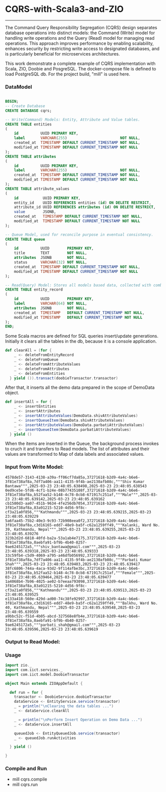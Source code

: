 # CQRS-with-Scala3-and-ZIO
---
The Command Query Responsibility Segregation (CQRS) design separates database operations into distinct models: the Command (Write) model for handling write operations and the Query (Read) model for managing read operations. This approach improves performance by enabling scalability, enhances security by restricting write access to designated databases, and is particularly beneficial for microservices architectures.

This work demonstrate a complete example of CQRS implementation with Scala, ZIO, Doobie and PosgreSQL. The docker-compose file is defined to load PostgreSQL db. For the project build, "mill" is used here.
### DataModel
```SQL

BEGIN;
-- Create Database
CREATE DATABASE cqrs;

-- Write(Command) Models: Entity, Attribute and Value tables.
CREATE TABLE entities
(
    id          UUID PRIMARY KEY,
    label       VARCHAR(255)                        NOT NULL,
    created_at  TIMESTAMP DEFAULT CURRENT_TIMESTAMP NOT NULL,
    modified_at TIMESTAMP DEFAULT CURRENT_TIMESTAMP NOT NULL
);
CREATE TABLE attributes
(
    id          UUID PRIMARY KEY,
    label       VARCHAR(255)                        NOT NULL,
    created_at  TIMESTAMP DEFAULT CURRENT_TIMESTAMP NOT NULL,
    modified_at TIMESTAMP DEFAULT CURRENT_TIMESTAMP NOT NULL
);
CREATE TABLE attribute_values
(
    id           UUID PRIMARY KEY,
    entity_id    UUID REFERENCES entities (id) ON DELETE RESTRICT,
    attribute_id UUID REFERENCES attributes (id) ON DELETE RESTRICT,
    value        JSONB,
    created_at   TIMESTAMP DEFAULT CURRENT_TIMESTAMP NOT NULL,
    modified_at  TIMESTAMP DEFAULT CURRENT_TIMESTAMP NOT NULL
);

-- Queue Model, used for reconcile purpose in eventual consistency.
CREATE TABLE queue
(
    id          UUID        PRIMARY KEY,
    title       TEXT        NOT NULL,
    attributes  JSONB       NOT NULL,
    status      VARCHAR(32) NOT NULL,
    created_at  TIMESTAMP DEFAULT CURRENT_TIMESTAMP NOT NULL,
    modified_at TIMESTAMP DEFAULT CURRENT_TIMESTAMP NOT NULL
);

-- Read(Query) Model: Stores all models based data, collected with combined attributes.
CREATE TABLE entity_record
(
    id          UUID        PRIMARY KEY,
    label       VARCHAR(64) NOT NULL,
    attributes  JSONB       NOT NULL,
    created_at  TIMESTAMP   DEFAULT CURRENT_TIMESTAMP NOT NULL,
    modified_at TIMESTAMP   DEFAULT CURRENT_TIMESTAMP NOT NULL
);
END;
```

Some Scala macros are defined for SQL queries insert/update generations. Initially it clears all the tables in the db, because it is a console application. 
``` Scala
def clearAll = (for {
    _ <- deleteFromEntityRecord
    _ <- deleteFromQueue
    _ <- deleteFromAttributeValues
    _ <- deleteFromAttributes
    _ <- deleteFromEntities
  } yield ()).transact(doobieTransactor.transactor)
```
After that, it inserts all the demo data prepared in the scope of DemoData object.
```Scala
def insertAll = for {
    _ <- insertEntities
    _ <- insertAttributes
    _ <- insertAttributeValues(DemoData.shivAttributeValues)
    _ <- insertQueueItem(DemoData.shivAttributeValues)
    _ <- insertAttributeValues(DemoData.parbatiAttributeValues)
    _ <- insertQueueItem(DemoData.parbatiAttributeValues)
  } yield ()
```
When the items are inserted in the Queue, the background process invokes to cruch it and transfers to Read models. The list of attributes and their values are transformed to Map of data labels and associated values.
### Input from Write Model: 
```CSV
4578de57-3143-4138-a39a-ff06cf7da85a,37271618-b2d9-4a4c-b6e6-3f81e738af8a,7df7a406-aa11-4135-9f4b-ae2130afb08c,"""Shiv Kumar Bantawa""",2025-03-23 23:48:05.638498,2025-03-23 23:48:05.638543
0ed9ce5e-5fd6-4cf1-b24e-08b77435108f,37271618-b2d9-4a4c-b6e6-3f81e738af8a,b52faa52-b148-4c78-8cb8-671917c251af,"""Male""",2025-03-23 23:48:05.639142,2025-03-23 23:48:05.639162
cb1580d3-aa07-451b-9634-4fe256db7054,37271618-b2d9-4a4c-b6e6-3f81e738af8a,83a91215-5210-4d56-9f8c-cf3a21a0f856,"""Kathmandu""",2025-03-23 23:48:05.639215,2025-03-23 23:48:05.639229
5a6faa45-75b2-40e3-9c93-72b908eea0f2,37271618-b2d9-4a4c-b6e6-3f81e738af8a,c3d16165-edd7-48e9-ba5f-c62a1259ff49,"""Kalanki, Ward No. 39, Kathmandu, Nepal""",2025-03-23 23:48:05.639255,2025-03-23 23:48:05.639276
323b2d2d-6818-40fd-ba2a-53a1ab4e7175,37271618-b2d9-4a4c-b6e6-3f81e738af8a,0aebfa91-bf9b-4b40-8257-9ae6245172a5,"""shiv_bantawa@gmail.com""",2025-03-23 23:48:05.639318,2025-03-23 23:48:05.639333
33c59fb4-c5d9-4069-a795-a46dfb056992,37271618-b2d9-4a4c-b6e6-3f81e738af8a,7df7a406-aa11-4135-9f4b-ae2130afb08c,"""Parbati Kumar Shah""",2025-03-23 23:48:05.639403,2025-03-23 23:48:05.639417
38fc6806-744a-4aca-93d2-9f114afbe3bc,37271618-b2d9-4a4c-b6e6-3f81e738af8a,b52faa52-b148-4c78-8cb8-671917c251af,"""Female""",2025-03-23 23:48:05.639464,2025-03-23 23:48:05.639477
1a4068b4-7b96-4025-ae02-b7eeaa793098,37271618-b2d9-4a4c-b6e6-3f81e738af8a,83a91215-5210-4d56-9f8c-cf3a21a0f856,"""Kathmandu""",2025-03-23 23:48:05.639513,2025-03-23 23:48:05.639525
e133a418-560e-429d-ad00-74c38fe92997,37271618-b2d9-4a4c-b6e6-3f81e738af8a,c3d16165-edd7-48e9-ba5f-c62a1259ff49,"""Balkhu, Ward No. 40, Kathmandu, Nepal""",2025-03-23 23:48:05.639548,2025-03-23 23:48:05.639559
a9bbc52c-f51d-4b05-abcd-327568e8fb4e,37271618-b2d9-4a4c-b6e6-3f81e738af8a,0aebfa91-bf9b-4b40-8257-9ae6245172a5,"""parbati_shah@gmail.com""",2025-03-23 23:48:05.639596,2025-03-23 23:48:05.639619
```


### Output to Read Model: 

### Usage
```Scala
import zio._
import com.iict.services._
import com.iict.model.DoobieTransactor

object Main extends ZIOAppDefault {

  def run = for {
    transactor <- DoobieService.doobieTransactor
    dataService <- EntityService.service(transactor)
    _ = println("\nClearing the data tables ...")
    _ <- dataService.clearAll

    _ = println("\nPerform Insert Operation on Demo Data ...")
    _ <- dataService.insertAll

    queuedJob <- EntityQueuedJob.service(transactor)
    _ <- queuedJob.runActivities

  } yield ()

}
```

### Compile and Run
- mill cqrs.compile
- mill cqrs.run

